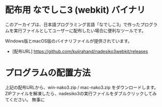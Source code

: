 # 配布用 なでしこ3 (webkit) バイナリ

このアーカイブは、日本語プログラミング言語「なでしこ3」で作ったプログラムを実行ファイルとしてユーザーに配布したい場合に便利なツールです。

Windows版とmacOS版のバイナリファイルが提供されています。

 - [配布URL] https://github.com/kujirahand/nadesiko3webkit/releases

# プログラムの配置方法

上記の配布URLから、win-nako3.zip / mac-nako3.zip をダウンロードします。
ZIPファイルを解凍したら、nadesiko3の実行ファイルをダブルクリックしてみてください。
無事に
